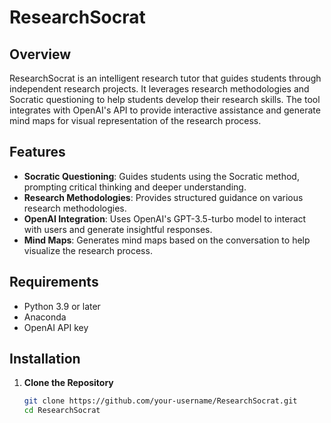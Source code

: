 # ResearchSocrat

## Overview

ResearchSocrat is an intelligent research tutor that guides students through independent research projects. It leverages research methodologies and Socratic questioning to help students develop their research skills. The tool integrates with OpenAI's API to provide interactive assistance and generate mind maps for visual representation of the research process.

## Features

- **Socratic Questioning**: Guides students using the Socratic method, prompting critical thinking and deeper understanding.
- **Research Methodologies**: Provides structured guidance on various research methodologies.
- **OpenAI Integration**: Uses OpenAI's GPT-3.5-turbo model to interact with users and generate insightful responses.
- **Mind Maps**: Generates mind maps based on the conversation to help visualize the research process.

## Requirements

- Python 3.9 or later
- Anaconda
- OpenAI API key

## Installation

1. **Clone the Repository**

   ```bash
   git clone https://github.com/your-username/ResearchSocrat.git
   cd ResearchSocrat
